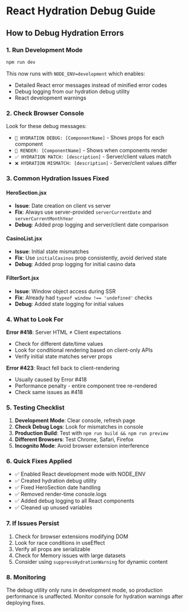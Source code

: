 # React Hydration Debug Guide

## How to Debug Hydration Errors

### 1. Run Development Mode

```bash
npm run dev
```

This now runs with `NODE_ENV=development` which enables:

- Detailed React error messages instead of minified error codes
- Debug logging from our hydration debug utility
- React development warnings

### 2. Check Browser Console

Look for these debug messages:

- `🐛 HYDRATION DEBUG: [ComponentName]` - Shows props for each component
- `🔄 RENDER: [ComponentName]` - Shows when components render
- `✅ HYDRATION MATCH: [description]` - Server/client values match
- `❌ HYDRATION MISMATCH: [description]` - Server/client values differ

### 3. Common Hydration Issues Fixed

#### HeroSection.jsx

- **Issue**: Date creation on client vs server
- **Fix**: Always use server-provided `serverCurrentDate` and `serverCurrentMonthYear`
- **Debug**: Added prop logging and server/client date comparison

#### CasinoList.jsx

- **Issue**: Initial state mismatches
- **Fix**: Use `initialCasinos` prop consistently, avoid derived state
- **Debug**: Added prop logging for initial casino data

#### FilterSort.jsx

- **Issue**: Window object access during SSR
- **Fix**: Already had `typeof window !== 'undefined'` checks
- **Debug**: Added state logging for initial values

### 4. What to Look For

**Error #418**: Server HTML ≠ Client expectations

- Check for different date/time values
- Look for conditional rendering based on client-only APIs
- Verify initial state matches server props

**Error #423**: React fell back to client-rendering

- Usually caused by Error #418
- Performance penalty - entire component tree re-rendered
- Check same issues as #418

### 5. Testing Checklist

1. **Development Mode**: Clear console, refresh page
2. **Check Debug Logs**: Look for mismatches in console
3. **Production Build**: Test with `npm run build && npm run preview`
4. **Different Browsers**: Test Chrome, Safari, Firefox
5. **Incognito Mode**: Avoid browser extension interference

### 6. Quick Fixes Applied

- ✅ Enabled React development mode with NODE_ENV
- ✅ Created hydration debug utility
- ✅ Fixed HeroSection date handling
- ✅ Removed render-time console.logs
- ✅ Added debug logging to all React components
- ✅ Cleaned up unused variables

### 7. If Issues Persist

1. Check for browser extensions modifying DOM
2. Look for race conditions in useEffect
3. Verify all props are serializable
4. Check for Memory issues with large datasets
5. Consider using `suppressHydrationWarning` for dynamic content

### 8. Monitoring

The debug utility only runs in development mode, so production performance is unaffected. Monitor console for hydration warnings after deploying fixes.
